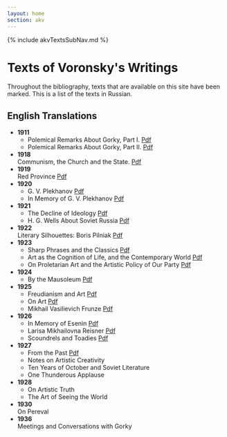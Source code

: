 ```yaml
---
layout: home
section: akv
---
```

{% include akvTextsSubNav.md %}

# Texts of Voronsky's Writings

Throughout the bibliography, texts that are available on this site have been marked. This is a list of the texts in Russian.

## English Translations

- **1911**
  - Polemical Remarks About Gorky, Part I. [Pdf](Texts/gorky1.pdf)
  - Polemical Remarks About Gorky, Part II. [Pdf](Texts/gorky2.pdf)
- **1918**  
  Communism, the Church and the State. [Pdf](Texts/church18e.pdf)
- **1919**  
  Red Province [Pdf](Texts/RedProviince21.pdf)
- **1920**
  - G. V. Plekhanov [Pdf](Texts/Plekhanov1_1920.pdf)
  - In Memory of G. V. Plekhanov [Pdf](Texts/AKV_In%20MemoryPlekhanov1.pdf)
- **1921**
  - The Decline of Ideology [Pdf](Texts/AKV_Decline%20of%20Ideology.pdf)
  - H. G. Wells About Soviet Russia [Pdf](Texts/AKV_Wells2.pdf)
- **1922**  
  Literary Silhouettes: Boris Pilniak [Pdf](Texts/AKV_Pilniak.pdf)
- **1923**
  - Sharp Phrases and the Classics [Pdf](Texts/AKV_Sharp%20Phrases.pdf)
  - Art as the Cognition of Life, and the Contemporary World [Pdf](Texts/AKV_ArtCog95-144.pdf)
  - On Proletarian Art and the Artistic Policy of Our Party [Pdf](Texts/AKV_ProlArt147-171.pdf)
- **1924**
  - By the Mausoleum [Pdf](Texts/AKV_Sharp%20Phrases.pdf)
- **1925**
  - Freudianism and Art [Pdf](Texts/AKV_Freud173-201.pdf)
  - On Art [Pdf](Texts/AKV_OnArt203-225.pdf)
  - Mikhail Vasilievich Frunze [Pdf](Texts/AKV_Frunze226-230.pdf)
- **1926**
  - In Memory of Esenin [Pdf](Texts/AKV_Esenin232-245.pdf)
  - Larisa Mikhailovna Reisner [Pdf](Texts/AKV_Reisner246-249.pdf)
  - Scoundrels and Toadies [Pdf](Texts/AKV_Scoundrels251-256.pdf)
- **1927**
  - From the Past [Pdf](Texts/AKV_Jubilee259-265.pdf)
  - Notes on Artistic Creativity
  - Ten Years of October and Soviet Literature
  - One Thunderous Applause
- **1928**
  - On Artistic Truth
  - The Art of Seeing the World
- **1930**  
  On Pereval
- **1936**  
  Meetings and Conversations with Gorky
